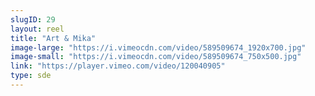 ```yaml
---
slugID: 29 
layout: reel
title: "Art & Mika"
image-large: "https://i.vimeocdn.com/video/589509674_1920x700.jpg"
image-small: "https://i.vimeocdn.com/video/589509674_750x500.jpg"
link: "https://player.vimeo.com/video/120040905"
type: sde
---
```

